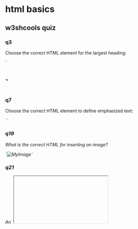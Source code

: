 # html basics

## w3shcools quiz

### q3
<p>Choose the correct HTML element for the largest heading: </p>
<p> `<h1>` </p>

### q7
<p>Choose the correct HTML element to define emphasized text: </p>
<p>`<em>`</p>

### q19
<p>What is the correct HTML for inserting an image?</p>
<p>`<img src="image.gif" alt="MyImage">`</p>

### q21
<p>An `<iframe>` is used to display a web page within a web page.</p>
<p>False</p>

### q26
<p>Which doctype is correct for HTML5?</p>
<p>`<!DOCTYPE html>`</p>

### q32
<p>In HTML, onblur and onfocus are: </p>
<p>Event attribute</p>

### q39
<p>In HTML, what does the `<aside>` element define?</p>
<p>Content aside from the page content.</p>